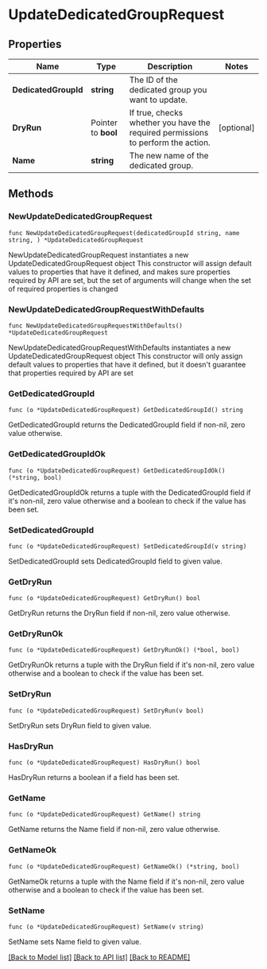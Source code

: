 # UpdateDedicatedGroupRequest

## Properties

Name | Type | Description | Notes
------------ | ------------- | ------------- | -------------
**DedicatedGroupId** | **string** | The ID of the dedicated group you want to update. | 
**DryRun** | Pointer to **bool** | If true, checks whether you have the required permissions to perform the action. | [optional] 
**Name** | **string** | The new name of the dedicated group. | 

## Methods

### NewUpdateDedicatedGroupRequest

`func NewUpdateDedicatedGroupRequest(dedicatedGroupId string, name string, ) *UpdateDedicatedGroupRequest`

NewUpdateDedicatedGroupRequest instantiates a new UpdateDedicatedGroupRequest object
This constructor will assign default values to properties that have it defined,
and makes sure properties required by API are set, but the set of arguments
will change when the set of required properties is changed

### NewUpdateDedicatedGroupRequestWithDefaults

`func NewUpdateDedicatedGroupRequestWithDefaults() *UpdateDedicatedGroupRequest`

NewUpdateDedicatedGroupRequestWithDefaults instantiates a new UpdateDedicatedGroupRequest object
This constructor will only assign default values to properties that have it defined,
but it doesn't guarantee that properties required by API are set

### GetDedicatedGroupId

`func (o *UpdateDedicatedGroupRequest) GetDedicatedGroupId() string`

GetDedicatedGroupId returns the DedicatedGroupId field if non-nil, zero value otherwise.

### GetDedicatedGroupIdOk

`func (o *UpdateDedicatedGroupRequest) GetDedicatedGroupIdOk() (*string, bool)`

GetDedicatedGroupIdOk returns a tuple with the DedicatedGroupId field if it's non-nil, zero value otherwise
and a boolean to check if the value has been set.

### SetDedicatedGroupId

`func (o *UpdateDedicatedGroupRequest) SetDedicatedGroupId(v string)`

SetDedicatedGroupId sets DedicatedGroupId field to given value.


### GetDryRun

`func (o *UpdateDedicatedGroupRequest) GetDryRun() bool`

GetDryRun returns the DryRun field if non-nil, zero value otherwise.

### GetDryRunOk

`func (o *UpdateDedicatedGroupRequest) GetDryRunOk() (*bool, bool)`

GetDryRunOk returns a tuple with the DryRun field if it's non-nil, zero value otherwise
and a boolean to check if the value has been set.

### SetDryRun

`func (o *UpdateDedicatedGroupRequest) SetDryRun(v bool)`

SetDryRun sets DryRun field to given value.

### HasDryRun

`func (o *UpdateDedicatedGroupRequest) HasDryRun() bool`

HasDryRun returns a boolean if a field has been set.

### GetName

`func (o *UpdateDedicatedGroupRequest) GetName() string`

GetName returns the Name field if non-nil, zero value otherwise.

### GetNameOk

`func (o *UpdateDedicatedGroupRequest) GetNameOk() (*string, bool)`

GetNameOk returns a tuple with the Name field if it's non-nil, zero value otherwise
and a boolean to check if the value has been set.

### SetName

`func (o *UpdateDedicatedGroupRequest) SetName(v string)`

SetName sets Name field to given value.



[[Back to Model list]](../README.md#documentation-for-models) [[Back to API list]](../README.md#documentation-for-api-endpoints) [[Back to README]](../README.md)


